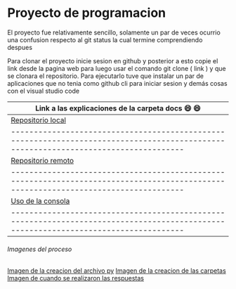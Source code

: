 # Proyecto de programacion 
El proyecto fue relativamente sencillo, solamente un par de veces ocurrio una confusion respecto al git status la cual termine comprendiendo despues

 Para clonar el proyecto inicie sesion en github y posterior a esto copie el link desde la pagina web para luego usar el comando git clone ( link ) y que se clonara el repositorio.
 Para ejecutarlo tuve que instalar un par de aplicaciones que no tenia como github cli para iniciar sesion y demás cosas con el visual studio code

| Link a las explicaciones de la carpeta docs :smile: :smile: 
|------------------------------------------------------------------------------------------------------------------------------------|
| [Repositorio local](https://github.com/hacUPB/prog-2510-git-github-darklight1227/blob/main/mi_proyecto/docs/repositorio_local.md)  | 
|------------------------------------------------------------------------------------------------------------------------------------| 
| [Repositorio remoto](https://github.com/hacUPB/prog-2510-git-github-darklight1227/blob/main/mi_proyecto/docs/repositorio_remoto.md)| 
|------------------------------------------------------------------------------------------------------------------------------------| 
| [Uso de la consola](https://github.com/hacUPB/prog-2510-git-github-darklight1227/blob/main/mi_proyecto/docs/uso_consola.md)        |
|------------------------------------------------------------------------------------------------------------------------------------|

###### Imagenes del proceso

[Imagen de la creacion del archivo py]("mi_proyecto/images/creacion_python.PNG")
[Imagen de la creacion de las carpetas]("mi_proyecto/images/carpetas.jpg")
[Imagen de cuando se realizaron las respuestas]("mi_proyecto/images/respuestas.jpg")

